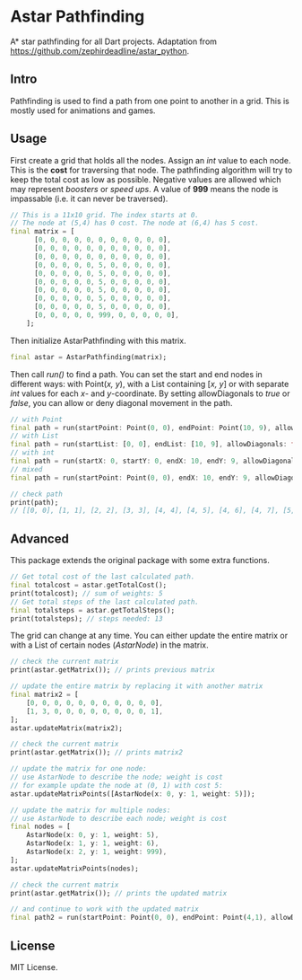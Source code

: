 # Astar Pathfinding

A* star pathfinding for all Dart projects. Adaptation from https://github.com/zephirdeadline/astar_python.

## Intro

Pathfinding is used to find a path from one point to another in a grid. This is mostly used for animations and games.

## Usage

First create a grid that holds all the nodes. Assign an *int* value to each node. This is the **cost** for traversing that node. The pathfinding algorithm will try to keep the total cost as low as possible. Negative values are allowed which may represent *boosters* or *speed ups*.
A value of **999** means the node is impassable (i.e. it can never be traversed).

```dart
// This is a 11x10 grid. The index starts at 0.
// The node at (5,4) has 0 cost. The node at (6,4) has 5 cost.
final matrix = [
      [0, 0, 0, 0, 0, 0, 0, 0, 0, 0, 0],
      [0, 0, 0, 0, 0, 0, 0, 0, 0, 0, 0],
      [0, 0, 0, 0, 0, 0, 0, 0, 0, 0, 0],
      [0, 0, 0, 0, 0, 5, 0, 0, 0, 0, 0],
      [0, 0, 0, 0, 0, 5, 0, 0, 0, 0, 0],
      [0, 0, 0, 0, 0, 5, 0, 0, 0, 0, 0],
      [0, 0, 0, 0, 0, 5, 0, 0, 0, 0, 0],
      [0, 0, 0, 0, 0, 5, 0, 0, 0, 0, 0],
      [0, 0, 0, 0, 0, 5, 0, 0, 0, 0, 0],
      [0, 0, 0, 0, 0, 999, 0, 0, 0, 0, 0],
    ];
```
Then initialize AstarPathfinding with this matrix.
```dart
final astar = AstarPathfinding(matrix);
```
Then call *run()* to find a path. You can set the start and end nodes in different ways: with Point(*x, y*), with a List containing [*x, y*] or with separate *int* values for each *x*- and *y*-coordinate.
By setting allowDiagonals to *true* or *false*, you can allow or deny diagonal movement in the path.

```dart
// with Point
final path = run(startPoint: Point(0, 0), endPoint: Point(10, 9), allowDiagonals: true);
// with List
final path = run(startList: [0, 0], endList: [10, 9], allowDiagonals: true);
// with int
final path = run(startX: 0, startY: 0, endX: 10, endY: 9, allowDiagonals: true);
// mixed
final path = run(startPoint: Point(0, 0), endX: 10, endY: 9, allowDiagonals: true);

// check path
print(path);
// [[0, 0], [1, 1], [2, 2], [3, 3], [4, 4], [4, 5], [4, 6], [4, 7], [5, 8], [6, 9], [7, 9], [8, 9], [9, 9], [10, 9]]
```

## Advanced
This package extends the original package with some extra functions.
```dart
// Get total cost of the last calculated path.
final totalcost = astar.getTotalCost();
print(totalcost); // sum of weights: 5
// Get total steps of the last calculated path.
final totalsteps = astar.getTotalSteps();
print(totalsteps); // steps needed: 13
```

The grid can change at any time. You can either update the entire matrix or with a List of certain nodes (*AstarNode*) in the matrix.

```dart
// check the current matrix
print(astar.getMatrix()); // prints previous matrix

// update the entire matrix by replacing it with another matrix
final matrix2 = [
    [0, 0, 0, 0, 0, 0, 0, 0, 0, 0, 0],
    [1, 3, 0, 0, 0, 0, 0, 0, 0, 0, 1],
];
astar.updateMatrix(matrix2);

// check the current matrix
print(astar.getMatrix()); // prints matrix2

// update the matrix for one node:
// use AstarNode to describe the node; weight is cost
// for example update the node at (0, 1) with cost 5:
astar.updateMatrixPoints([AstarNode(x: 0, y: 1, weight: 5)]);

// update the matrix for multiple nodes:
// use AstarNode to describe each node; weight is cost
final nodes = [
    AstarNode(x: 0, y: 1, weight: 5), 
    AstarNode(x: 1, y: 1, weight: 6), 
    AstarNode(x: 2, y: 1, weight: 999),
];
astar.updateMatrixPoints(nodes);

// check the current matrix
print(astar.getMatrix()); // prints the updated matrix

// and continue to work with the updated matrix
final path2 = run(startPoint: Point(0, 0), endPoint: Point(4,1), allowDiagonals: false);
```

## License

MIT License.